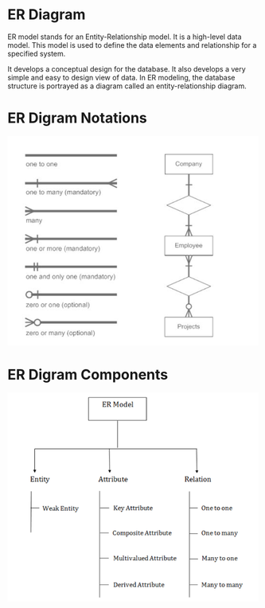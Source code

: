 # ER Diagram

ER model stands for an Entity-Relationship model. 
It is a high-level data model. This model is used to define the data elements and relationship for a specified system.

It develops a conceptual design for the database. It also develops a very simple and easy to design view of data.
In ER modeling, the database structure is portrayed as a diagram called an entity-relationship diagram.


# ER Digram Notations 

![ER Digram Notations](https://github.com/ZishanSayyed/100-Days-Of-Data-Engineering-/blob/main/Data-Modeling/Images/ER%20Notations.png)


# ER Digram Components
![ER Digram Components](https://github.com/ZishanSayyed/100-Days-Of-Data-Engineering-/blob/main/Data-Modeling/Images/Component%20of%20ER%20digram.png)



